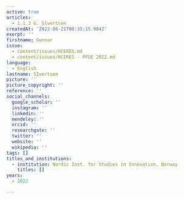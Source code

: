 ```yaml
---
active: true
articles:
  - 1.1.3 G. Slvertsen
createdAt: '2022-06-21T08:35:15.904Z'
exerpt: ''
firstname: Gunnar
issue:
  - content/issues/HCERES.md
  - content/issues/HCERES - PFUE 2022.md
language:
  - English
lastname: SIvertsen
picture: ''
picture_copyright: ''
reference: ''
social_channels:
  google_scholar: ''
  instagram: ''
  linkedin: ''
  mendeley: ''
  orcid: ''
  researchgate: ''
  twitter: ''
  website: ''
  wikipedia: ''
tags: []
titles_and_institutions:
  - institution: Nordic Inst. for Studies in Innovation, Norway
    titles: []
years:
  - 2022

---
```

